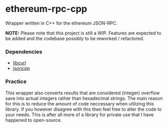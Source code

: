 # ethereum-rpc-cpp
Wrapper written in C++ for the ethereum JSON-RPC.

**NOTE:**
Please note that this project is still a WIP. Features are expected to be added and the codebase possibly to be reworked / refactored.

### Dependencies
 - [libcurl](https://github.com/curl/curl)
 - [jsoncpp](https://github.com/open-source-parsers/jsoncpp)

### Practice
This wrapper also converts results that are considered (integer) overflow save into actual integers rather than hexadecimal strings. The main reason for this is to reduce the amount of code neccessary when utilizing this library. If you however disagree with this then feel free to alter the code to your needs. This is after all more of a library for private use that I have happened to open-source.
